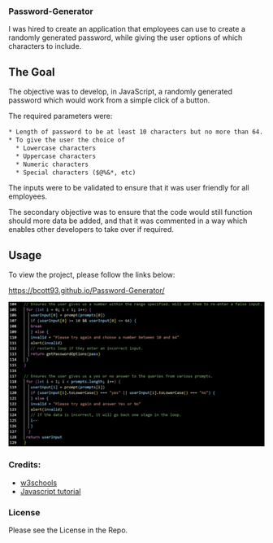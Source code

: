 ### Password-Generator

I was hired to create an application that employees can use to create a randomly generated password, while giving the user options of which characters to include. 

## The Goal

The objective was to develop, in JavaScript, a randomly generated password which would work from a simple click of a button.

The required parameters were:

    * Length of password to be at least 10 characters but no more than 64.
    * To give the user the choice of
      * Lowercase characters
      * Uppercase characters
      * Numeric characters
      * Special characters ($@%&*, etc)

The inputs were to be validated to ensure that it was user friendly for all employees. 

The secondary objective was to ensure that the code would still function should more data be added, and that it was commented in a way which enables other developers to take over if required. 

## Usage

To view the project, please follow the links below:

https://bcott93.github.io/Password-Generator/


![Alt text](assets/Images/Sample-Code.jpg)

### Credits:

* [w3schools](https://www.w3schools.com/jsref/jsref_for.asp)
* [Javascript tutorial](https://www.javascripttutorial.net/javascript-multidimensional-array/#:~:text=To%20access%20an%20element%20of,element%20of%20the%20inner%20array)

### License

Please see the License in the Repo. 
